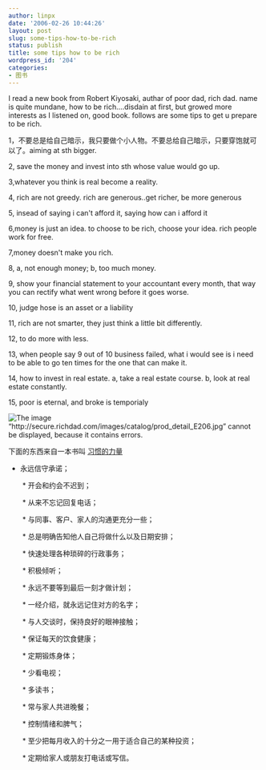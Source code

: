 ```yaml
---
author: linpx
date: '2006-02-26 10:44:26'
layout: post
slug: some-tips-how-to-be-rich
status: publish
title: some tips how to be rich
wordpress_id: '204'
categories:
- 图书
---
```


I read a new book from Robert Kiyosaki, authar of poor dad, rich dad. name is
quite mundane, how to be rich....disdain at first, but growed more interests
as I listened on, good book. follows are some tips to get u prepare to be
rich.

  
1，不要总是给自己暗示，我只要做个小人物。不要总给自己暗示，只要穿饱就可以了。aiming at sth bigger.

2, save the money and invest into sth whose value would go up.

3,whatever you think is real become a reality.

4, rich are not greedy. rich are generous..get richer, be more generous

5, insead of saying i can't afford it, saying how can i afford it

6,money is just an idea. to choose to be rich, choose your idea. rich people
work for free.

7,money doesn't make you rich.

8, a, not enough money; b, too much money.

9, show your financial statement to your accountant every month, that way you
can rectify what went wrong before it goes worse.

10, judge hose is an asset or a liability

11, rich are not smarter, they just think a little bit differently.

12, to do more with less.

13, when people say 9 out of 10 business failed, what i would see is i need to
be able to go ten times for the one that can make it.

14, how to invest in real estate. a, take a real estate course. b, look at
real estate constantly.

15, poor is eternal, and broke is temporialy

  
![The image “http://secure.richdad.com/images/catalog/prod_detail_E206.jpg”
cannot be displayed, because it contains
errors.](http://secure.richdad.com/images/catalog/prod_detail_E206.jpg)

  
下面的东西来自一本书叫
[习惯的力量](http://book.sina.com.cn/nzt/1085722588_powerofhabit/index.shtml)

  
  
* 永远信守承诺；

　　* 开会和约会不迟到；

　　* 从来不忘记回复电话；

　　* 与同事、客户、家人的沟通更充分一些；

　　* 总是明确告知他人自己将做什么以及日期安排；

　　* 快速处理各种琐碎的行政事务；

　　* 积极倾听；

　　* 永远不要等到最后一刻才做计划；

　　* 一经介绍，就永远记住对方的名字；

　　* 与人交谈时，保持良好的眼神接触；

　　* 保证每天的饮食健康；

　　* 定期锻炼身体；

　　* 少看电视；

　　* 多读书；

　　* 常与家人共进晚餐；

　　* 控制情绪和脾气；

　　* 至少把每月收入的十分之一用于适合自己的某种投资；

　　* 定期给家人或朋友打电话或写信。

  
  

